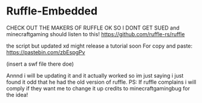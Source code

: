# Ruffle-Embedded
CHECK OUT THE MAKERS OF RUFFLE OK SO I DONT GET SUED and minecraftgaming should listen to this! https://github.com/ruffle-rs/ruffle

the script but updated xd might release a tutorial soon
For copy and paste:
https://pastebin.com/zbEspgPv

(insert a swf file there doe)

Annnd i will be updating it and it actually worked so im just saying i just found it odd that he had the old version of ruffle.
PS: If ruffle complains i will comply if they want me to change it up credits to minecraftgamingbug for the idea!
